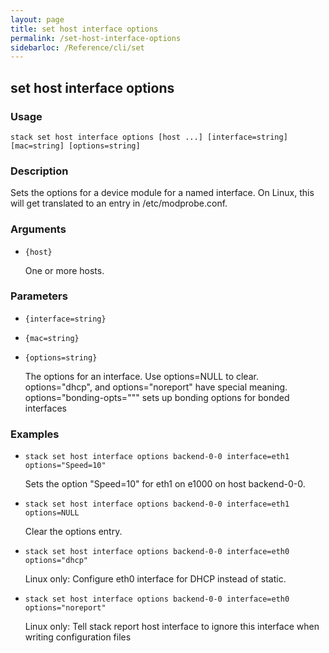 ```yaml
---
layout: page
title: set host interface options
permalink: /set-host-interface-options
sidebarloc: /Reference/cli/set
---
```


## set host interface options

### Usage

`stack set host interface options [host ...] [interface=string] [mac=string] [options=string]`

### Description

Sets the options for a device module for a named interface. On Linux,
	this will get translated to an entry in /etc/modprobe.conf.

### Arguments

* `{host}`

   One or more hosts.


### Parameters
* `{interface=string}`
* `{mac=string}`
* `{options=string}`

   The options for an interface. Use options=NULL to clear.
	options="dhcp", and options="noreport" have
	special meaning. options="bonding-opts=\"\"" sets up bonding
	options for bonded interfaces

### Examples

* `stack set host interface options backend-0-0 interface=eth1 options="Speed=10"`

   Sets the option "Speed=10" for eth1 on e1000 on host backend-0-0.

* `stack set host interface options backend-0-0 interface=eth1 options=NULL`

   Clear the options entry.

* `stack set host interface options backend-0-0 interface=eth0 options="dhcp"`

   Linux only: Configure eth0 interface for DHCP instead of static.

* `stack set host interface options backend-0-0 interface=eth0 options="noreport"`

   Linux only:  Tell stack report host interface to ignore this interface
	when writing configuration files



